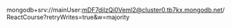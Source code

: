 mongodb+srv://mainUser:mDF7dilzQi0Veml2@cluster0.tb7kx.mongodb.net/ReactCourse?retryWrites=true&w=majority